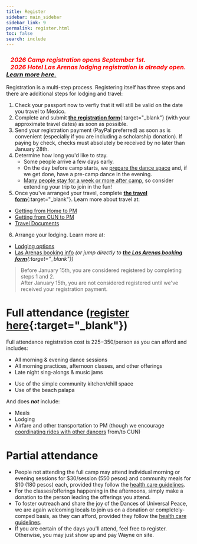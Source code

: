 ```yaml
---
title: Register
sidebar: main_sidebar
sidebar_link: 9
permalink: register.html
toc: false
search: include
---
```


### <span style="color:red">***&nbsp;&nbsp;&nbsp;2026 Camp registration opens September 1st.<br>&nbsp;&nbsp;&nbsp;2026 Hotel Las Arenas lodging registration is already open. [Learn more here.](booking-las-arenas.md)***</span>

Registration is a multi-step process. Registering itself has three steps and there are additional steps for lodging and travel:
1. Check your passport now to verfiy that it will still be valid on the date you travel to Mexico.
2. Complete and submit [**the registration form**](https://forms.gle/aMo7Gi15NyQiEvVD7){:target="_blank"} (with your approximate travel dates) as soon as possible.
3. Send your registration payment (PayPal preferred) as soon as is convenient (especially if you are including a scholarship donation). If paying by check, checks must absolutely be received by no later than January 28th.
4. Determine how long you'd like to stay.
   * Some people arrive a few days early.
   * On the day before camp starts, we [prepare the dance space](preparing-dance-space.md) and, if we get done, have a pre-camp dance in the evening.
   * [Many people stay for a week or more after camp](attractions.md#post-camp-community), so consider extending your trip to join in the fun!
5. Once you've arranged your travel, complete [**the travel form**](https://docs.google.com/forms/d/e/1FAIpQLSex7cyDs_Xf33rAxqU2S749xG_MB4lMQk3fPvF_p0JkkoKyTg/viewform){:target="_blank"}. Learn more about travel at:
  * [Getting from Home to PM](./from-home-to-pm.md)
  * [Getting from CUN to PM](from-cun-to-pm.md)
  * [Travel Documents](travel-documents.md)
6. Arrange your lodging. Learn more at:
  * [Lodging options](lodging-options.md)
  * [Las Arenas booking info](booking-las-arenas.md) *(or jump directly to [**the Las Arenas booking form**](https://docs.google.com/forms/d/e/1FAIpQLSct3SrTHl76pMYcZ5z9-eWdLCjCXzf4igqfVk689qA42YuyWA/viewform){:target="_blank"})*

> Before January 15th, you are considered registered by completing steps 1 and 2.<br>After January 15th, you are not considered registered until we've received your registration payment.

# Full attendance ([register here](https://forms.gle/aMo7Gi15NyQiEvVD7){:target="_blank"})

Full attendance registration cost is $225-$350/person as you can afford and includes:
* All morning & evening dance sessions
* All morning practices, afternoon classes, and other offerings
* Late night sing-alongs & music jams
<!--* A community meal-->
* Use of the simple community kitchen/chill space
* Use of the beach palapa

And does ***not*** include:
* <!--Other m-->Meals
* Lodging
* Airfare and other transportation to PM (though we encourage [coordinating rides with other dancers](from-cun-to-pm.md) from/to CUN)

# Partial attendance

- People not attending the full camp may attend individual morning or evening sessions for $30/session (550 pesos) and community meals for $10 (180 pesos) each, provided they follow the [health care guidelines](health-care-guidelines.md).
- For the classes/offerings happening in the afternoons, simply make a donation to the person leading the offerings you attend.
- To foster outreach and share the joy of the Dances of Universal Peace, we are again welcoming locals to join us on a donation or completely-comped basis, as they can afford, provided they follow the [health care guidelines](health-care-guidelines.md).
- If you are certain of the days you'll attend, feel free to register. Otherwise, you may just show up and pay Wayne on site. 